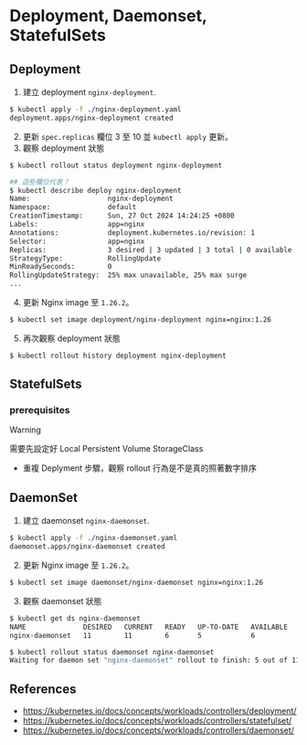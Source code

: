 # Deployment, Daemonset, StatefulSets

## Deployment

1. 建立 deployment `nginx-deployment`.

```bash
$ kubectl apply -f ./nginx-deployment.yaml
deployment.apps/nginx-deployment created
```

2. 更新 `spec.replicas` 欄位 3 至 10 並 `kubectl apply` 更新。
3. 觀察 deployment 狀態

```bash
$ kubectl rollout status deployment nginx-deployment

## 這些欄位代表？
$ kubectl describe deploy nginx-deployment
Name:                   nginx-deployment
Namespace:              default
CreationTimestamp:      Sun, 27 Oct 2024 14:24:25 +0800
Labels:                 app=nginx
Annotations:            deployment.kubernetes.io/revision: 1
Selector:               app=nginx
Replicas:               3 desired | 3 updated | 3 total | 0 available | 3 unavailable
StrategyType:           RollingUpdate
MinReadySeconds:        0
RollingUpdateStrategy:  25% max unavailable, 25% max surge
...
```

4. 更新 Nginx image 至 `1.26.2`。

```bash
$ kubectl set image deployment/nginx-deployment nginx=nginx:1.26
```

5. 再次觀察 deployment 狀態

```bash
$ kubectl rollout history deployment nginx-deployment
```

## StatefulSets

### prerequisites

> [!WARNING]
> 需要先設定好 Local Persistent Volume StorageClass

- 重複 Deplyment 步驟，觀察 rollout 行為是不是真的照著數字排序
<!-- TODO:  StatefulSets, PVC/PV issue 需要修正 -->

## DaemonSet

1. 建立 daemonset `nginx-daemonset`.

```bash
$ kubectl apply -f ./nginx-daemonset.yaml
daemonset.apps/nginx-daemonset created
```

2. 更新 Nginx image 至 `1.26.2`。

```bash
$ kubectl set image daemonset/nginx-daemonset nginx=nginx:1.26
```

3. 觀察 daemonset 狀態

```bash
$ kubectl get ds nginx-daemonset
NAME              DESIRED   CURRENT   READY   UP-TO-DATE   AVAILABLE   NODE SELECTOR   AGE
nginx-daemonset   11        11        6       5            6           <none>          67s

$ kubectl rollout status daemonset nginx-daemonset
Waiting for daemon set "nginx-daemonset" rollout to finish: 5 out of 11 new pods have been updated...
```

## References

- https://kubernetes.io/docs/concepts/workloads/controllers/deployment/
- https://kubernetes.io/docs/concepts/workloads/controllers/statefulset/
- https://kubernetes.io/docs/concepts/workloads/controllers/daemonset/
